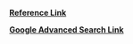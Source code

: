 **[Reference Link](https://www.geeksforgeeks.org/performing-google-search-using-python-code/)**

**[Google Advanced Search Link](https://ahrefs.com/blog/google-advanced-search-operators/)**